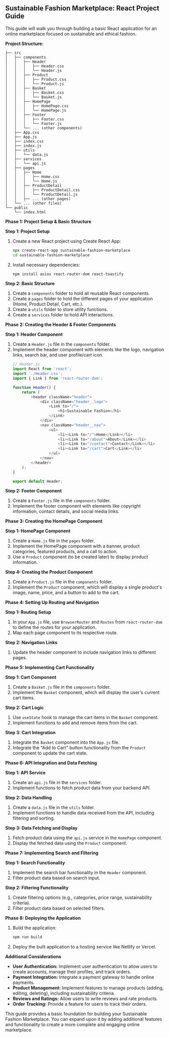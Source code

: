 ## Sustainable Fashion Marketplace: React Project Guide

This guide will walk you through building a basic React application for an online marketplace focused on sustainable and ethical fashion. 

**Project Structure:**

```
├── src
│   ├── components
│   │   ├── Header
│   │   │   ├── Header.css
│   │   │   └── Header.js
│   │   ├── Product
│   │   │   ├── Product.css
│   │   │   └── Product.js
│   │   ├── Basket
│   │   │   ├── Basket.css
│   │   │   └── Basket.js
│   │   ├── HomePage
│   │   │   ├── HomePage.css
│   │   │   └── HomePage.js
│   │   ├── Footer
│   │   │   ├── Footer.css
│   │   │   └── Footer.js
│   │   └── ... (other components)
│   ├── App.css
│   ├── App.js
│   ├── index.css
│   ├── index.js
│   ├── utils
│   │   └── data.js
│   ├── services
│   │   └── api.js
│   ├── pages
│   │   ├── Home
│   │   │   ├── Home.css
│   │   │   └── Home.js
│   │   ├── ProductDetail
│   │   │   ├── ProductDetail.css
│   │   │   └── ProductDetail.js
│   │   ├── ... (other pages)
│   └── ... (other files)
└── public
    └── index.html

```

**Phase 1: Project Setup & Basic Structure**

**Step 1: Project Setup**

1. Create a new React project using Create React App:
   ```bash
   npx create-react-app sustainable-fashion-marketplace
   cd sustainable-fashion-marketplace
   ```

2. Install necessary dependencies:
   ```bash
   npm install axios react-router-dom react-toastify
   ```

**Step 2: Basic Structure**

1. Create a `components` folder to hold all reusable React components.
2. Create a `pages` folder to hold the different pages of your application (Home, Product Detail, Cart, etc.).
3. Create a `utils` folder to store utility functions.
4. Create a `services` folder to hold API interactions.

**Phase 2: Creating the Header & Footer Components**

**Step 1: Header Component**

1. Create a `Header.js` file in the `components` folder.
2. Implement the header component with elements like the logo, navigation links, search bar, and user profile/cart icon. 
   ```javascript
   // Header.js
   import React from 'react';
   import './Header.css';
   import { Link } from 'react-router-dom';

   function Header() {
       return (
           <header className="header">
               <div className="header__logo">
                   <Link to="/">
                       <h1>Sustainable Fashion</h1>
                   </Link>
               </div>
               <nav className="header__nav">
                   <ul>
                       <li><Link to="/">Home</Link></li>
                       <li><Link to="/about">About</Link></li>
                       <li><Link to="/contact">Contact</Link></li>
                       <li><Link to="/cart">Cart</Link></li>
                   </ul>
               </nav>
           </header>
       );
   }

   export default Header;
   ```

**Step 2: Footer Component**

1. Create a `Footer.js` file in the `components` folder.
2. Implement the footer component with elements like copyright information, contact details, and social media links.

**Phase 3: Creating the HomePage Component**

**Step 1: HomePage Component**

1. Create a `Home.js` file in the `pages` folder.
2. Implement the HomePage component with a banner, product categories, featured products, and a call to action.
3. Use a `Product` component (to be created later) to display product information.

**Step 4: Creating the Product Component**

1. Create a `Product.js` file in the `components` folder.
2. Implement the `Product` component, which will display a single product's image, name, price, and a button to add to the cart.

**Phase 4: Setting Up Routing and Navigation**

**Step 1: Routing Setup**

1. In your `App.js` file, use `BrowserRouter` and `Routes` from `react-router-dom` to define the routes for your application.
2. Map each page component to its respective route.

**Step 2: Navigation Links**

1. Update the header component to include navigation links to different pages.

**Phase 5: Implementing Cart Functionality**

**Step 1: Cart Component**

1. Create a `Basket.js` file in the `components` folder.
2. Implement the `Basket` component, which will display the user's current cart items.

**Step 2: Cart Logic**

1. Use `useState` hook to manage the cart items in the `Basket` component.
2. Implement functions to add and remove items from the cart.

**Step 3: Cart Integration**

1. Integrate the `Basket` component into the `App.js` file.
2. Integrate the "Add to Cart" button functionality from the `Product` component to update the cart state.

**Phase 6: API Integration and Data Fetching**

**Step 1: API Service**

1. Create an `api.js` file in the `services` folder.
2. Implement functions to fetch product data from your backend API.

**Step 2: Data Handling**

1. Create a `data.js` file in the `utils` folder.
2. Implement functions to handle data received from the API, including filtering and sorting.

**Step 3: Data Fetching and Display**

1. Fetch product data using the `api.js` service in the `HomePage` component.
2. Display the fetched data using the `Product` component.

**Phase 7: Implementing Search and Filtering**

**Step 1: Search Functionality**

1. Implement the search bar functionality in the `Header` component.
2. Filter product data based on search input.

**Step 2: Filtering Functionality**

1. Create filtering options (e.g., categories, price range, sustainability criteria).
2. Filter product data based on selected filters.

**Phase 8: Deploying the Application**

1. Build the application:
   ```bash
   npm run build
   ```

2. Deploy the built application to a hosting service like Netlify or Vercel.

**Additional Considerations**

* **User Authentication:** Implement user authentication to allow users to create accounts, manage their profiles, and track orders.
* **Payment Integration:** Integrate a payment gateway to handle online payments.
* **Product Management:** Implement features to manage products (adding, editing, deleting), including sustainability criteria.
* **Reviews and Ratings:** Allow users to write reviews and rate products.
* **Order Tracking:** Provide a feature for users to track their orders.

This guide provides a basic foundation for building your Sustainable Fashion Marketplace. You can expand upon it by adding additional features and functionality to create a more complete and engaging online marketplace.
